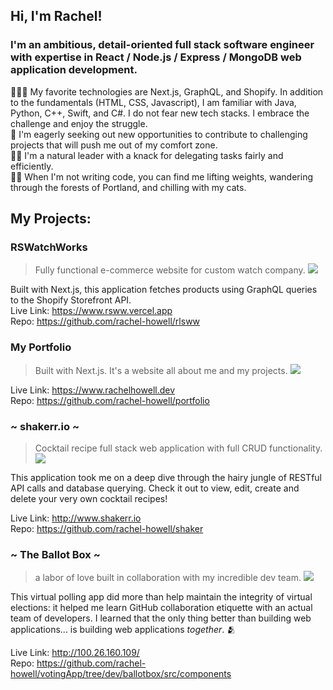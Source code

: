## Hi, I'm Rachel!

### I'm an ambitious, detail-oriented full stack software engineer with expertise in React / Node.js / Express / MongoDB web application development. 

👩🏽‍💻 My favorite technologies are Next.js, GraphQL, and Shopify. In addition to the fundamentals (HTML, CSS, Javascript), I am familiar with Java, Python, C++, Swift, and C#. I do not fear new tech stacks. I embrace the challenge and enjoy the struggle.  
🔎 I'm eagerly seeking out new opportunities to contribute to challenging projects that will push me out of my comfort zone.  
🙌🏼  I'm a natural leader with a knack for delegating tasks fairly and efficiently.  
🏋🏼 When I'm not writing code, you can find me lifting weights, wandering through the forests of Portland, and chilling with my cats.  

## My Projects:

### RSWatchWorks
> Fully functional e-commerce website for custom watch company.
![](https://github.com/rachel-howell/rswwgif.gif)

Built with Next.js, this application fetches products using GraphQL queries to the Shopify Storefront API.  
Live Link: https://www.rsww.vercel.app  
Repo: https://github.com/rachel-howell/rlsww

### My Portfolio
> Built with Next.js. It's a website all about me and my projects. 
![](https://github.com/rachel-howell/portfolio.gif)

Live Link: https://www.rachelhowell.dev  
Repo: https://github.com/rachel-howell/portfolio

### ~ shakerr.io ~
> Cocktail recipe full stack web application with full CRUD functionality.
![](https://github.com/rachel-howell/shakerr.gif)
 
This application took me on a deep dive through the hairy jungle of RESTful API calls and database querying. Check it out to view, edit, create and delete your very own cocktail recipes!

Live Link: http://www.shakerr.io  
Repo: https://github.com/rachel-howell/shaker  

### ~ The Ballot Box ~
> a labor of love built in collaboration with my incredible dev team.
![](https://github.com/rachel-howell/ballotbox.gif)

This virtual polling app did more than help maintain the integrity of virtual elections: it helped me learn GitHub collaboration etiquette with an actual team of developers. I learned that the only thing better than building web applications... is building web applications *together*. 🫂

Live Link: http://100.26.160.109/  
Repo: https://github.com/rachel-howell/votingApp/tree/dev/ballotbox/src/components
